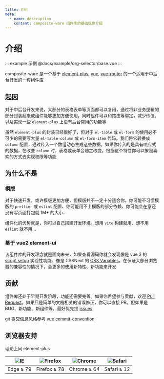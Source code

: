 ```yaml
---
title: 介绍
meta:
  - name: description
    content: composite-ware 组件库的基础信息介绍
---
```


# 介绍

::: example 示例
@docs/example/org-selector/base.vue
:::

composite-ware 是一个基于 [element-plus](https://element-plus.org/), [vue](https://v3.vuejs.org/), [vue-router](https://next.router.vuejs.org/) 的一个适用于中后台开发的一套组件库

## 起因

对于中后台开发来说，大部分的表格表单等页面都可以复用，通过将非业务逻辑的部分封装起来成组件能够更加方便使用。同时组件可以和路由等绑定，减少传值。以及实现一些 `element-plus` 上没有后台常用的功能等

虽然 `element-plus` 的封装已经很好了，但对于 `el-table` 或 `el-form` 的使用必不可少的需要写大量 `el-table-column` 或 `el-form-item` 代码。我们将它转换成 `column` 配置，通过传入一个数组动态生成这些数据。如果你传入的是具有响应式的数据，在改变 `column` 时，表格或表单会随之改变。根据这个特性你可以按照喜欢的方式去实现权限等功能

## 为什么不是

### 模版

对于快速开发，或许模版更加方便，但模版并不一定十分适合你。你可能不习惯模版的 `prettier` 或 `eslint` 配置、你可能用不上模版的部分依赖、你可能会在意还没有写页面打包就 1M+ 的大小...

组件化的优势就是，你可以自己搭建开发环境。想用 `vite` 构建就用、想不用 `eslint` 就不用...

### 基于 vue2 element-ui

该组件库的开发理念就是面向未来，如果查看源码你就会发现像是 vue 3 的 [script setup](https://github.com/vuejs/rfcs/pull/227.) 实验性功能、像是 CSSNext 的 [CSS Variables](https://developer.mozilla.org/en-US/docs/Web/CSS/--*)。在保证大部分浏览器的兼容性的情况下，会更多的使用新特性、新功能来开发

## 贡献

组件库还处于早期开发阶段，功能还需要完善。如果你希望参与贡献，欢迎 [Pull Request](https://github.com/anncer/composite-ware/pulls)。如果只是简单的文档相关的错误修正，你可以直接 PR。但如果是 BUG、新功能、新组件等，最好优先提 [issues](https://github.com/anncer/composite-ware/issues)

git 提交信息风格参考 [vue commit-convention](https://github.com/vuejs/vue-next/blob/master/.github/commit-convention.md)

## 浏览器支持

理论上同 element-plus

| ![IE](https://cdn.jsdelivr.net/npm/@browser-logos/edge/edge_32x32.png) | ![Firefox](https://cdn.jsdelivr.net/npm/@browser-logos/firefox/firefox_32x32.png) | ![Chrome](https://cdn.jsdelivr.net/npm/@browser-logos/chrome/chrome_32x32.png) | ![Safari](https://cdn.jsdelivr.net/npm/@browser-logos/safari/safari_32x32.png) |
| ---------------------------------------------------------------------- | --------------------------------------------------------------------------------- | ------------------------------------------------------------------------------ | ------------------------------------------------------------------------------ |
| Edge ≥ 79                                                              | Firefox ≥ 78                                                                      | Chrome ≥ 64                                                                    | Safari ≥ 12                                                                    |
